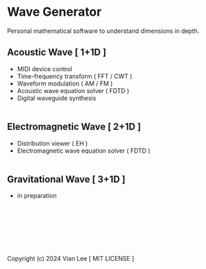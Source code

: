 # Wave Generator #

Personal mathematical software to understand dimensions in depth.

## Acoustic Wave [ 1+1D ] ##
- MIDI device control
- Time-frequency transform ( FFT / CWT )
- Waveform modulation ( AM / FM )
- Acoustic wave equation solver ( FDTD )
- Digital waveguide synthesis
<br/></br>
## Electromagnetic Wave [ 2+1D ] ##
- Distribution viewer ( EH )
- Electromagnetic wave equation solver ( FDTD )
<br/></br>
## Gravitational Wave [ 3+1D ] ##
- in preparation

<br/></br>
<br/></br>
<br/></br>

Copyright (c) 2024 Vian Lee [ MIT LICENSE ]
